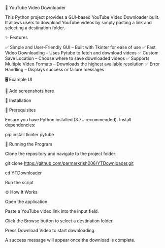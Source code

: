 🎥 YouTube Video Downloader

This Python project provides a GUI-based YouTube Video Downloader built. It allows users to download YouTube videos by simply pasting a link and selecting a destination folder.

✨ Features

✅ Simple and User-Friendly GUI – Built with Tkinter for ease of use
✅ Fast Video Downloading – Uses Pytube to fetch and download videos
✅ Custom Save Location – Choose where to save downloaded videos
✅ Supports Multiple Video Formats – Downloads the highest available resolution
✅ Error Handling – Displays success or failure messages

🖥️ Example UI

📌 Add screenshots here

🚀 Installation

🔹 Prerequisites

Ensure you have Python installed (3.7+ recommended). Install dependencies:

pip install tkinter pytube

🔹 Running the Program

Clone the repository and navigate to the project folder:

git clone https://github.com/parmarkrish006/YTDownloader.git

cd YTDownloader

Run the script

⚙️ How It Works

Open the application.

Paste a YouTube video link into the input field.

Click the Browse button to select a destination folder.

Press Download Video to start downloading.

A success message will appear once the download is complete.
